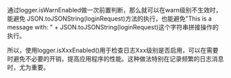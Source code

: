 通过logger.isWarnEnabled做一次前置判断，那么就可以在warn级别不生效时，能避免 JSON.toJSONString(loginRequest)方法的执行，也能避免"This is a message with: " + JSON.toJSONString(loginRequest)这个字符串拼接操作的执行。

所以，使用logger.isXxxEnabled()用于检查日志Xxx级别是否启用，可以在需要时避免不必要的开销，提高应用程序的性能。这种做法特别在记录频繁的日志消息时，尤为重要。